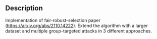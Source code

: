 ## Description
Implementation of fair-robust-selection paper (https://arxiv.org/abs/2110.14222).
Extend the algorithm with a larger dataset and multiple group-targeted attacks in 3 different approaches.
